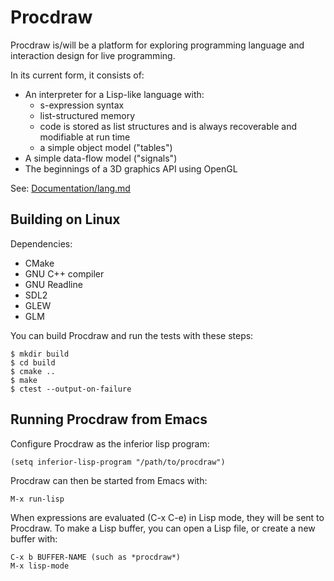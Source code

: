 Procdraw
========

Procdraw is/will be a platform for exploring programming language and
interaction design for live programming.

In its current form, it consists of:

* An interpreter for a Lisp-like language with:
    * s-expression syntax
    * list-structured memory
    * code is stored as list structures and is always recoverable and
      modifiable at run time
    * a simple object model ("tables")
* A simple data-flow model ("signals")
* The beginnings of a 3D graphics API using OpenGL

See: [Documentation/lang.md](Documentation/lang.md)

Building on Linux
-----------------

Dependencies:

* CMake
* GNU C++ compiler
* GNU Readline
* SDL2
* GLEW
* GLM

You can build Procdraw and run the tests with these steps:

```
$ mkdir build
$ cd build
$ cmake ..
$ make
$ ctest --output-on-failure
```

Running Procdraw from Emacs
---------------------------

Configure Procdraw as the inferior lisp program:

```
(setq inferior-lisp-program "/path/to/procdraw")
```

Procdraw can then be started from Emacs with:

```
M-x run-lisp
```

When expressions are evaluated (C-x C-e) in Lisp mode, they will be
sent to Procdraw. To make a Lisp buffer, you can open a Lisp file, or
create a new buffer with:

```
C-x b BUFFER-NAME (such as *procdraw*)
M-x lisp-mode
```
